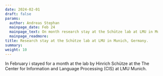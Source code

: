 ```yaml
---
date: 2024-02-01
draft: false
params:
  author: Andreas Stephan
  mainpage_date: Feb 24
  mainpage_text: On month research stay at the Schütze lab at LMU in Munich, Germany.
  mainpage_readmore: 
title: Research stay at the Schütze lab at LMU in Munich, Germany.
summary: 
weight: 10
---
```

In February i stayed for a month at the lab by Hinrich Schütze at the The Center for Information and Language Processing (CIS) at LMU Munich.